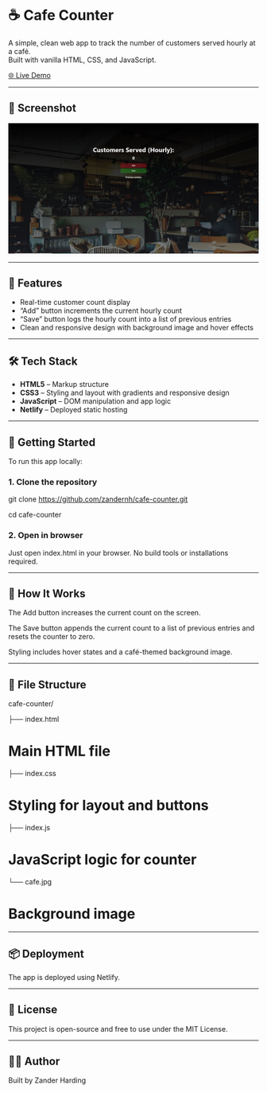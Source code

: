 # ☕ Cafe Counter

A simple, clean web app to track the number of customers served hourly at a café.  
Built with vanilla HTML, CSS, and JavaScript.

[🌐 Live Demo](https://tangerine-semifreddo-a6b32b.netlify.app/)

---

## 📸 Screenshot

![Cafe Counter Screenshot](screenshot.JPG)  

---

## 🎯 Features

- Real-time customer count display
- “Add” button increments the current hourly count
- “Save” button logs the hourly count into a list of previous entries
- Clean and responsive design with background image and hover effects

---

## 🛠️ Tech Stack

- **HTML5** – Markup structure
- **CSS3** – Styling and layout with gradients and responsive design
- **JavaScript** – DOM manipulation and app logic
- **Netlify** – Deployed static hosting

---

## 🚀 Getting Started

To run this app locally:

### 1. Clone the repository

git clone https://github.com/zandernh/cafe-counter.git

cd cafe-counter

### 2. Open in browser
Just open index.html in your browser. No build tools or installations required.

---

## 🧠 How It Works
The Add button increases the current count on the screen.

The Save button appends the current count to a list of previous entries and resets the counter to zero.

Styling includes hover states and a café-themed background image.

---

## 📂 File Structure

cafe-counter/

├── index.html
# Main HTML file

├── index.css
# Styling for layout and buttons

├── index.js
# JavaScript logic for counter

└── cafe.jpg
# Background image

---

## 📦 Deployment
The app is deployed using Netlify.

---

## 📄 License
This project is open-source and free to use under the MIT License.

---

## 🙋‍♂️ Author

Built by Zander Harding
